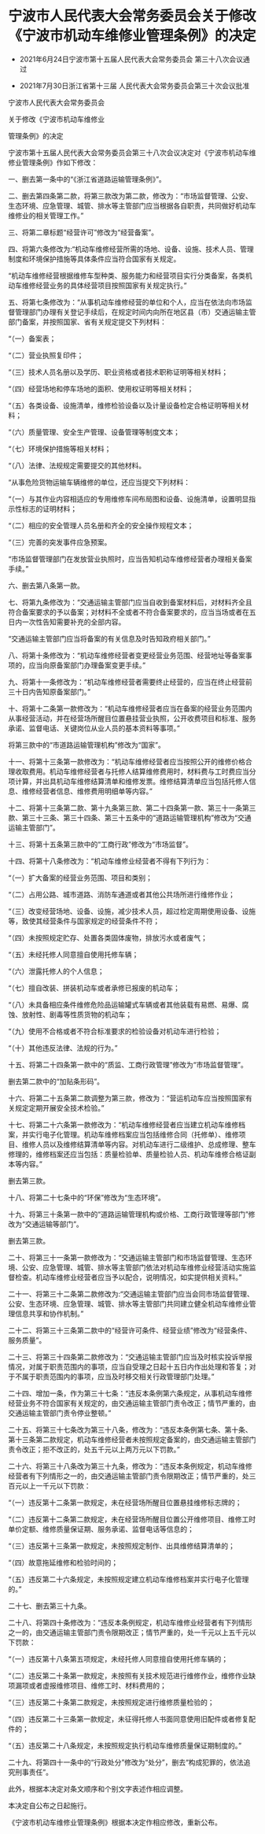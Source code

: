 # 宁波市人民代表大会常务委员会关于修改《宁波市机动车维修业管理条例》的决定

- 2021年6月24日宁波市第十五届人民代表大会常务委员会
  第三十八次会议通过

- 2021年7月30日浙江省第十三届
  人民代表大会常务委员会第三十次会议批准

<!-- INFO END -->

宁波市人民代表大会常务委员会

关于修改《宁波市机动车维修业

管理条例》的决定

宁波市第十五届人民代表大会常务委员会第三十八次会议决定对《宁波市机动车维修业管理条例》作如下修改：

一、删去第一条中的“《浙江省道路运输管理条例》”。

二、删去第四条第二款，将第三款改为第二款，修改为：“市场监督管理、公安、生态环境、应急管理、城管、排水等主管部门应当根据各自职责，共同做好机动车维修业的相关管理工作。”

三、将第二章标题“经营许可”修改为“经营备案”。

四、将第六条修改为:“机动车维修经营所需的场地、设备、设施、技术人员、管理制度和环境保护措施等具体条件应当符合国家有关规定。

“机动车维修经营根据维修车型种类、服务能力和经营项目实行分类备案，各类机动车维修经营业务的具体经营项目按照国家有关规定执行。”

五、将第七条修改为：“从事机动车维修经营的单位和个人，应当在依法向市场监督管理部门办理有关登记手续后，在规定时间内向所在地区县（市）交通运输主管部门备案，并按照国家、省有关规定提交下列材料：

“（一）备案表；

“（二）营业执照复印件；

“（三）技术人员名册以及学历、职业资格或者技术职称证明等相关材料；

“（四）经营场地和停车场地的面积、使用权证明等相关材料；

“（五）各类设备、设施清单，维修检验设备以及计量设备检定合格证明等相关材料；

“（六）质量管理、安全生产管理、设备管理等制度文本；

“（七）环境保护措施等相关材料；

“（八）法律、法规规定需要提交的其他材料。

“从事危险货物运输车辆维修的单位，还应当提交下列材料：

“（一）与其作业内容相适应的专用维修车间布局图和设备、设施清单，设置明显指示性标志的证明材料；

“（二）相应的安全管理人员名册和齐全的安全操作规程文本；

“（三）完善的突发事件应急预案。

“市场监督管理部门在发放营业执照时，应当告知机动车维修经营者办理相关备案手续。”

六、删去第八条第一款。

七、将第九条修改为：“交通运输主管部门应当自收到备案材料后，对材料齐全且符合备案要求的予以备案；对材料不全或者不符合备案要求的，应当当场或者在五日内一次性告知需要补充的全部内容。

“交通运输主管部门应当将备案的有关信息及时告知政府相关部门。”

八、将第十条修改为：“机动车维修经营者变更经营业务范围、经营地址等备案事项的，应当向原备案部门办理备案变更手续。”

九、将第十一条修改为：“机动车维修经营者需要终止经营的，应当在终止经营前三十日内告知原备案部门。”

十、将第十二条第一款修改为：“机动车维修经营者应当在备案的经营业务范围内从事经营活动，并在经营场所醒目位置悬挂营业执照，公开收费项目和标准、服务承诺、监督电话、关键岗位从业人员的基本资料等事项。”

将第三款中的“市道路运输管理机构”修改为“国家”。

十一、将第十三条第一款修改为：“机动车维修经营者应当按照公开的维修价格合理收取费用。机动车维修经营者与托修人结算维修费用时，材料费与工时费应当分项计算，并出具机动车维修结算清单和维修发票。维修结算清单应当包括托修人信息、维修经营者信息、维修费用明细单等内容。”

十二、将第十三条第二款、第十九条第三款、第二十四条第一款、第三十一条第三款、第三十三条、第三十四条、第三十五条中的“道路运输管理机构”修改为“交通运输主管部门”。

十三、将第十五条第三款中的“工商行政”修改为“市场监督”。

十四、将第十八条修改为：“机动车维修业经营者不得有下列行为：

“（一）扩大备案的经营业务范围、项目和类别；

“（二）占用公路、城市道路、消防车通道或者其他公共场所进行维修作业；

“（三）改变经营场地、设备、设施，减少技术人员，超过检定周期使用设备、设施等，致使其经营条件与国家规定的经营条件不符；

“（四）未按照规定贮存、处置各类固体废物，排放污水或者废气；

“（五）未经托修人同意擅自使用托修车辆；

“（六）泄露托修人的个人信息；

“（七）擅自改装、拼装机动车或者承修已报废的机动车；

“（八）未具备相应条件维修危险品运输罐式车辆或者其他装载有易燃、易爆、腐蚀、放射性、剧毒等性质货物的机动车；

“（九）使用不合格或者不符合标准要求的检验设备对机动车进行检验；

“（十）其他违反法律、法规的行为。”

十五、将第二十四条第一款中的“质监、工商行政管理”修改为“市场监督管理”。

删去第二款中的“加贴条形码”。

十六、将第二十五条第二款调整为第三款，修改为：“营运机动车应当按照国家有关规定定期开展安全技术检验。”

十七、将第二十六条第一款修改为：“机动车维修经营者应当建立机动车维修档案，并实行电子化管理。机动车维修档案应当包括维修合同（托修单）、维修项目、维修人员以及维修结算清单等内容。对机动车进行二级维护、总成修理、整车修理的，维修档案还应当包括：质量检验单、质量检验人员、机动车维修合格证副本等内容。”

删去第三款。

十八、将第二十七条中的“环保”修改为“生态环境”。

十九、将第三十条第一款中的“道路运输管理机构或价格、工商行政管理等部门”修改为“交通运输等部门”。

删去第三款。

二十、将第三十一条第一款修改为：“交通运输主管部门和市场监督管理、生态环境、公安、应急管理、城管、排水等主管部门依法对机动车维修业经营活动实施监督检查。机动车维修业经营者应当予以配合，说明情况，如实提供相关资料。”

二十一、将第三十二条第二款修改为:“交通运输主管部门应当会同市场监督管理、公安、生态环境、应急管理、城管、排水等主管部门共同建立健全机动车维修业管理信息共享和协作机制。”

二十二、将第三十三条第二款中的“经营许可条件、经营业绩”修改为“经营条件、服务质量”。

二十三、将第三十四条第二款修改为：“交通运输主管部门应当及时核实投诉举报情况，对属于职责范围内的事项，应当自受理之日起十五日内作出处理和答复；对于不属于职责范围内的事项，应当及时移交相关行政管理部门处理。”

二十四、增加一条，作为第三十七条：“违反本条例第六条规定，从事机动车维修经营业务不符合国家有关规定的，由交通运输主管部门责令改正；情节严重的，由交通运输主管部门责令停业整顿。”

二十五、将第三十七条改为第三十八条，修改为：“违反本条例第七条、第十条、第十三条第二款规定，机动车维修经营者未按照规定备案的，由交通运输主管部门责令改正；拒不改正的，处五千元以上两万元以下罚款。”

二十六、将第三十八条改为第三十九条，修改为：“违反本条例规定，机动车维修经营者有下列情形之一的，由交通运输主管部门责令限期改正；情节严重的，处三百元以上一千元以下罚款：

“（一）违反第十二条第一款规定，未在经营场所醒目位置悬挂维修标志牌的；

“（二）违反第十二条第二款规定，未在经营场所醒目位置公开维修项目、维修工时单价定额、维修质量保证期、服务承诺、监督电话等信息的；

“（三）违反第十三条第一款规定，未按照规定制作、出具维修结算清单的；

“（四）故意拖延维修和检验时间的；

“（五）违反第二十六条规定，未按照规定建立机动车维修档案并实行电子化管理的。”

二十七、删去第三十九条。

二十八、将第四十条修改为：“违反本条例规定，机动车维修业经营者有下列情形之一的，由交通运输主管部门责令限期改正；情节严重的，处一千元以上五千元以下罚款：

“（一）违反第十八条第五项规定，未经托修人同意擅自使用托修车辆的；

“（二）违反第二十条第一款规定，未按照有关技术规范进行维修作业，维修作业缺项漏项或者虚报维修项目、维修工时、材料费用的；

“（三）违反第二十条第二款规定，未按照规定进行维修质量检验的；

“（四）违反第二十三条第一款规定，未征得托修人书面同意使用旧配件或者修复配件的；

“（五）违反第二十八条规定，未按照规定执行机动车维修质量保证期制度的。”

二十九、将第四十一条中的“行政处分”修改为“处分”，删去“构成犯罪的，依法追究刑事责任”。

此外，根据本决定对条文顺序和个别文字表述作相应调整。

本决定自公布之日起施行。

《宁波市机动车维修业管理条例》根据本决定作相应修改，重新公布。

